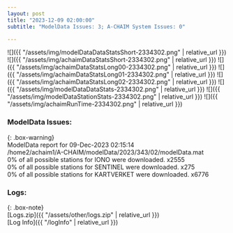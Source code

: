 ```yaml
---
layout: post
title: "2023-12-09 02:00:00"
subtitle: "ModelData Issues: 3; A-CHAIM System Issues: 0"

---
```


![]({{ "/assets/img/modelDataDataStatsShort-2334302.png" | relative_url }})
![]({{ "/assets/img/achaimDataStatsShort-2334302.png" | relative_url }})
![]({{ "/assets/img/achaimDataStatsLong00-2334302.png" | relative_url }})
![]({{ "/assets/img/achaimDataStatsLong01-2334302.png" | relative_url }})
![]({{ "/assets/img/achaimDataStatsLong02-2334302.png" | relative_url }})
![]({{ "/assets/img/modelDataDataStats-2334302.png" | relative_url }})
![]({{ "/assets/img/modelDataStationStats-2334302.png" | relative_url }})
![]({{ "/assets/img/achaimRunTime-2334302.png" | relative_url }})


### ModelData Issues:  
  
{: .box-warning}  
 ModelData report for 09-Dec-2023 02:15:14   
 /home2/achaim1/A-CHAIM/modelData/2023/343/02/modelData.mat   
 0% of all possible stations for IONO were downloaded. x2555   
 0% of all possible stations for SENTINEL were downloaded. x275   
 0% of all possible stations for KARTVERKET were downloaded. x6776   
  


### Logs:  
  
{: .box-note}  
[Logs.zip]({{ "/assets/other/logs.zip" | relative_url }})  
[Log Info]({{ "/logInfo" | relative_url }})  
